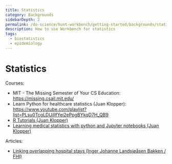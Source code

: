 ```yaml
---
title: Statistics
category: Backgrounds
sidebarDepth: 2
permalink: /do-science/hunt-workbench/getting-started/backgrounds/statistics
description: How to use Workbench for statistics
tags:
  - biostatistics
  - epidemiology
---
```


# Statistics

Courses:
- MIT - The Missing Semester of Your CS Education: https://missing.csail.mit.edu/
- Learn Python for healthcare statistics (Juan Klopper): https://www.youtube.com/playlist?list=PLsu0TcgLDUiIlfYei2ePpgBYkqD7H_QB9
- [R Tutorials (Juan Klopper)](https://www.youtube.com/playlist?list=PLsu0TcgLDUiJznd-n-i7rMUmNjCuNhgpB)
- [Learning medical statistics with python and Jupyter notebooks (Juan Klopper)](https://www.youtube.com/playlist?list=PLsu0TcgLDUiIueDMfTX3322AZhdGb0_zm)

Articles:
- [Linking overlapping hospital stays (Inger Johanne Landsjøåsen Bakken / FHI)](https://www.r-bloggers.com/2024/02/linking-overlapping-hospital-stays/)
